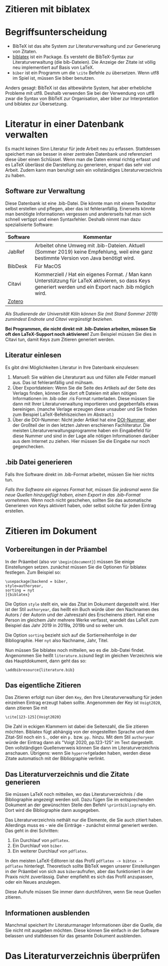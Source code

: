# Zitieren mit biblatex


# Begriffsunterscheidung


* BibTeX ist das alte System zur Literaturverwaltung und zur Generierung
von Zitaten.
* [biblatex](https://ctan.org/pkg/biblatex) ist ein Package. Es versteht die BibTeX-Syntax zur Literaturverwaltung (die bib-Dateien). Die Anzeige der Zitate ist völlig neu implementiert auf Basis von LaTeX.
* `biber` ist ein Programm um die `\cite` Befehle zu übersetzen. Wenn utf8 im
Spiel ist, müssen Sie biber benutzen.

Anders gesagt: BibTeX ist das altbewährte System, hat aber erhebliche Probleme mit
utf8. Deshalb verwenden Sie bei der Verwendung von utf8 zwar die Syntax
von BibTeX zur Organisation, aber biber zur Interpretation und biblatex
zur Übersetzung.

# Literatur in einer Datenbank verwalten

Es macht keinen Sinn Literatur für jede Arbeit neu zu erfassen. 
Stattdessen speichert man sie besser in einer zentralen Datenbank und referenziert diese über einen Schlüssel. 
Wenn man die Daten einmal richtig erfasst und es LaTeX überlässt die Darstellung zu generieren, erspart das sehr viel Arbeit.
Zudem kann man beruhigt sein ein vollständiges Literaturverzeichnis zu haben.

## Software zur Verwaltung

Diese Datenbank ist eine .bib-Datei. Die könnte man mit einem Texteditor selbst erstellen und pflegen, aber das ist fehleranfällig. 
Einerseits könnte man benötigte Informationen vergessen und andererseits hat man sich schnell vertippt und einen Syntaxfehler.
Deshalb nimmt man dazu spezialisierte Software:

Software | Kommentar
------ | ------
JabRef | Arbeitet ohne Umweg mit .bib-Dateien. Aktuell (Sommer 2019) keine Empfehlung, weil eine ganz bestimmte Version von Java benötigt wird.
BibDesk | Für MacOS
Citavi | Kommerziell / Hat ein eigenes Format. / Man kann Unterstützung für LaTeX aktivieren, so dass Keys generiert werden und ein Export nach .bib möglich wird.
[Zotero](https://www.zotero.org/) | 

*Als Studierende der Universität Köln können Sie (mit Stand Sommer 2019) zumindest Endnote und Citavi vergünstigt beziehen.*

**Bei Programmen, die nicht direkt mit .bib-Dateien arbeiten, müssen Sie oft den LaTeX-Support noch aktivieren!** Zum Beispiel müssen Sie dies in Citavi tun, damit Keys zum Zitieren generiert werden.


## Literatur einlesen

Es gibt drei Möglichkeiten Literatur in Ihre Datenbank einzulesen:

1. Manuell: Sie wählen die Literaturart aus und füllen alle Felder manuell aus. Das ist fehleranfällig und mühsam.
1. Über Exportdateien: Wenn Sie die Seite des Artikels auf der Seite des Verlags finden, können Sie dort oft Dateien mit allen nötigen Informationen im .bib oder .ris Format runterladen. Diese müssen Sie dann mit Ihrer Literaturverwaltung importieren und gegebenfalls etwas bereinigen. (manche Verlage erzeugen diese unsauber und Sie finden zum Beispiel LaTeX-Befehlszeichen im Abstract.)
1. Über die DOI-Nummer: Nicht jeder Artikel hat eine [DOI-Nummer](https://de.wikipedia.org/wiki/Digital_Object_Identifier), aber der Großteil der in den letzten Jahren erschienen Fachliteratur. Die meisten Literaturverwaltungsprogramme haben ein Eingabefeld für diese Nummer und sind in der Lage alle nötigen Informationen darüber aus dem Internet zu ziehen. Hier müssen Sie die Eingabe nur noch gegenchecken.


## .bib Datei generieren

Falls Ihre Software direkt im .bib-Format arbeitet, müssen Sie hier nichts tun.

*Falls Ihre Software ein eigenes Format hat, müssen Sie jedesmal wenn Sie neue Quellen hinzugefügt haben, einen Export in das .bib-Format vornehmen.* Wenn noch nicht geschehen, sollten Sie das automatische Generieren von Keys aktiviert haben, oder selbst solche für jeden Eintrag erstellen.

# Zitieren im Dokument

## Vorbereitungen in der Präambel


In der Präambel (also vor `\begin{document}`) müssen Sie einige Einstellungen setzen. zunächst müssen Sie die Optionen für biblatex festlegen. Zum Beispiel so:

```
\usepackage[backend = biber,
style=authoryear,
sorting = nyt
]{biblatex}
```

Die Option `style` stellt ein, wie das Zitat im Dokument dargestellt wird. Hier ist der Stil `authoryear`, das heißt ein Buch würde über den Nachnamen des Autors / der Autorin und der Jahreszahl des Erscheinens zitiert. Hat eine Person im gleichem Jahr mehrere Werke verfasst, wandelt das LaTeX zum Beispiel das Jahr 2019 in 2019a, 2019b und so weiter um.

Die Option `sorting` bezieht sich auf die Sortierreihenfolge in der Bibliographie. Hier `nyt` also Nachname, Jahr, Titel.

Nun müssen Sie biblatex noch mitteilen, wo es die .bib-Datei findet. Angenommen Sie heißt `literature.bib`und liegt im gleichen Verzeichnis wie das Hauptdokument, dann geht das so:

```
\addbibresource{literature.bib}
```

## Das eigentliche Zitieren


Das Zitieren erfolgt nun über den `Key`, den Ihre Literaturverwaltung für jeden einzelnen Eintrag erzeugt haben sollte. Angenommen der Key ist `Voigt2020`, dann zitieren Sie mit
```
\cite[123-125]{Voigt2020}
```
Die Zahl in eckigen Klammern ist dabei die Seitenzahl, die Sie zitieren möchten. Biblatex fügt abhängig von der eingestellten Sprache und dem Zitat-Stil noch ein `S.`, oder ein `p.` bzw. `pp.` hinzu. Mit dem Stil `authoryear `würde der Eintrag dann als "Voigt 2020, pp.123-125" im Text dargestellt. Den vollständigen Quellenverweis können Sie dann im Literaturverzeichnis anschauen. Übrigens: wenn Sie `hyperref`geladen haben, werden diese Zitate automatisch mit der Bibliographie verlinkt.


## Das Literaturverzeichnis und die Zitate generieren


Sie müssen LaTeX noch mitteilen, wo das Literaturverzeichnis / die Bibliographie angezeigt werden soll. Dazu fügen Sie im entsprechenden Dokument an der gewünschten Stelle den Befehl `\printbibliography` ein. Dort wird die Bibliographie dann ausgegeben. 

Das Literaturverzeichnis nethält nur die Elemente, die Sie auch zitiert haben. Allerdings muss es - wie die Einträge - zunächst einmal generiert werden. Das geht in drei Schritten:


1. Ein Durchlauf von `pdflatex`.
1. Ein Durchlauf von `biber`.
1. Ein weiterer Durchlauf von `pdflatex`.

In den meisten LaTeX-Editoren ist das Profil `pdflatex -> bibtex -> pdflatex` hinterlegt. Theoretisch sollte BibTeX wegen unserer Einstellungen in der Präambel von sich aus `biber`aufrufen, aber das funktioniert in der Praxis nicht zuverlässig. Daher empfiehlt es sich das Profil anzupassen, oder ein Neues anzulegen.

Diese Aufrufe müssen Sie immer dann durchführen, wenn Sie neue Quellen zitieren.

## Informationen ausblenden

Manchmal speichert Ihr Literaturmanager Informationen über die Quelle, die Sie nicht mit ausgeben möchten. Diese können Sie einfach in der Software belassen und stattdessen für das gesamte Dokument ausblenden.


# Das Literaturverzeichnis überprüfen

